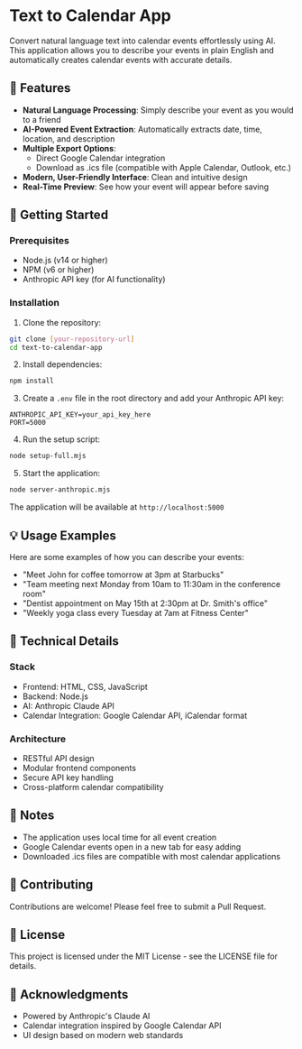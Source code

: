 # Text to Calendar App

Convert natural language text into calendar events effortlessly using AI. This application allows you to describe your events in plain English and automatically creates calendar events with accurate details.

## 🌟 Features

- **Natural Language Processing**: Simply describe your event as you would to a friend
- **AI-Powered Event Extraction**: Automatically extracts date, time, location, and description
- **Multiple Export Options**:
  - Direct Google Calendar integration
  - Download as .ics file (compatible with Apple Calendar, Outlook, etc.)
- **Modern, User-Friendly Interface**: Clean and intuitive design
- **Real-Time Preview**: See how your event will appear before saving

## 🚀 Getting Started

### Prerequisites

- Node.js (v14 or higher)
- NPM (v6 or higher)
- Anthropic API key (for AI functionality)

### Installation

1. Clone the repository:
```bash
git clone [your-repository-url]
cd text-to-calendar-app
```

2. Install dependencies:
```bash
npm install
```

3. Create a `.env` file in the root directory and add your Anthropic API key:
```
ANTHROPIC_API_KEY=your_api_key_here
PORT=5000
```

4. Run the setup script:
```bash
node setup-full.mjs
```

5. Start the application:
```bash
node server-anthropic.mjs
```

The application will be available at `http://localhost:5000`

## 💡 Usage Examples

Here are some examples of how you can describe your events:

- "Meet John for coffee tomorrow at 3pm at Starbucks"
- "Team meeting next Monday from 10am to 11:30am in the conference room"
- "Dentist appointment on May 15th at 2:30pm at Dr. Smith's office"
- "Weekly yoga class every Tuesday at 7am at Fitness Center"

## 🔧 Technical Details

### Stack
- Frontend: HTML, CSS, JavaScript
- Backend: Node.js
- AI: Anthropic Claude API
- Calendar Integration: Google Calendar API, iCalendar format

### Architecture
- RESTful API design
- Modular frontend components
- Secure API key handling
- Cross-platform calendar compatibility

## 📝 Notes

- The application uses local time for all event creation
- Google Calendar events open in a new tab for easy adding
- Downloaded .ics files are compatible with most calendar applications

## 🤝 Contributing

Contributions are welcome! Please feel free to submit a Pull Request.

## 📄 License

This project is licensed under the MIT License - see the LICENSE file for details.

## 🙏 Acknowledgments

- Powered by Anthropic's Claude AI
- Calendar integration inspired by Google Calendar API
- UI design based on modern web standards
